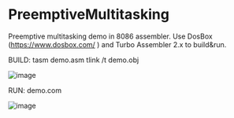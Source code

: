 # PreemptiveMultitasking
Preemptive multitasking demo in 8086 assembler.
Use DosBox (https://www.dosbox.com/ ) and Turbo Assembler 2.x to build&run.

BUILD:
tasm demo.asm
tlink /t demo.obj

![image](https://user-images.githubusercontent.com/3244626/213021816-57c80a6d-4d52-4e71-a085-2274ecd282bf.png)

RUN:
demo.com

![image](https://user-images.githubusercontent.com/3244626/213021902-6c2bcbdd-5668-4803-b95c-82515fefd8cd.png)
